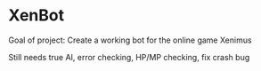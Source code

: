 XenBot
======

Goal of project: Create a working bot for the online game Xenimus



Still needs true AI, error checking, HP/MP checking, fix crash bug

